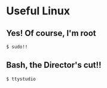 # Useful Linux

## Yes! Of course, I'm root

```$ sudo!!```

## Bash, the Director's cut!!

```$ ttystudio```


